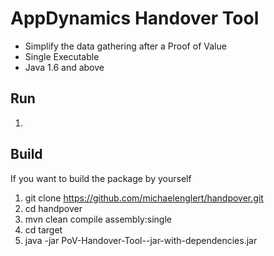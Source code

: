 # AppDynamics Handover Tool

* Simplify the data gathering after a Proof of Value
* Single Executable
* Java 1.6 and above

## Run
1.

## Build

If you want to build the package by yourself

1. git clone https://github.com/michaelenglert/handpover.git
2. cd handpover
3. mvn clean compile assembly:single
4. cd target
5. java -jar PoV-Handover-Tool-<Version>-jar-with-dependencies.jar
